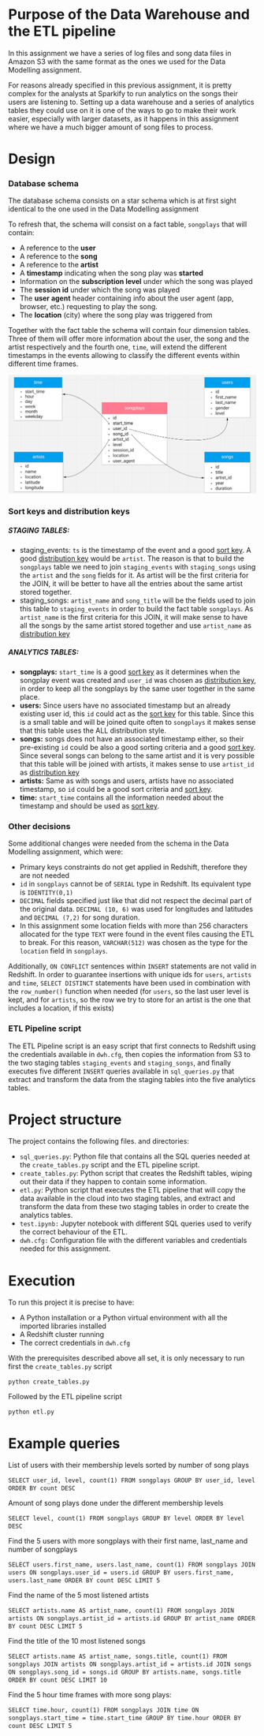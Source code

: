 # Purpose of the Data Warehouse and the ETL pipeline

In this assignment we have a series of log files and song data files in Amazon S3 with the same format as the ones we used for the Data Modelling assignment.

For reasons already specified in this previous assignment, it is pretty complex for the analysts at Sparkify to run analytics on the songs their users are listening to. Setting up a data warehouse and a series of analytics tables they could use on it is one of the ways to go to make their work easier, especially with larger datasets, as it happens in this assignment where we have a much bigger amount of song files to process.

# Design

### Database schema

The database schema consists on a star schema which is at first sight identical to the one used in the Data Modelling assignment 

To refresh that, the schema will consist on a fact table, `songplays` that will contain:

- A reference to the **user**
- A reference to the **song**
- A reference to the **artist**
- A **timestamp** indicating when the song play was **started**
- Information on the **subscription level** under which the song was played
- The **session id** under which the song was played
- The **user agent** header containing info about the user agent (app, browser, etc.) requesting to play the song.
- The **location** (city) where the song play was triggered from

Together with the fact table the schema will contain four dimension tables. Three of them will offer more information about the user, the song and the artist respectively and the fourth one, `time`, will extend the different timestamps in the events allowing to classify the different events within different time frames.

![dbmodel](dbmodel.png)

### Sort keys and distribution keys

##### STAGING TABLES:

- staging_events: `ts` is the timestamp of the event and a good <u>sort key</u>. A good <u>distribution key</u> would be `artist`. The reason is that to build the `songplays` table we need to join `staging_events` with `staging_songs` using the `artist` and the `song` fields for it. As artist will be the first criteria for the JOIN, it will be better to have all the entries about the same artist stored together.
- staging_songs: `artist_name` and `song_title` will be the fields used to join this table to `staging_events` in order to build the fact table `songplays`. As `artist_name` is the first criteria for this JOIN, it will make sense to have all the songs by the same artist stored together and use `artist_name` as <u>distribution key</u>

##### ANALYTICS TABLES:

- **songplays:** `start_time` is a good <u>sort key</u> as it determines when the songplay event was created and `user_id` was chosen as <u>distribution key</u>, in order to keep all the songplays by the same user together in the same place.
- **users:** Since users have no associated timestamp but an already existing user id, this `id` could act as the <u>sort key</u> for this table. Since this is a small table and will be joined quite often to `songplays` it makes sense that this table uses the ALL distribution style.
- **songs:** songs does not have an associated timestamp either, so their pre-existing `id` could be also a good sorting criteria and a good <u>sort key</u>. Since several songs can belong to the same artist and it is very possible that this table will be joined with artists, it makes sense to use `artist_id` as <u>distribution key</u>
- **artists:** Same as with songs and users, artists have no associated timestamp, so `id` could be a good sort criteria and <u>sort key</u>.
- **time:** `start_time` contains all the information needed about the timestamp and should be used as <u>sort key</u>.

### Other decisions

Some additional changes were needed from the schema in the Data Modelling assignment, which were:

- Primary keys constraints do not get applied in Redshift, therefore they are not needed
- `id` in `songplays` cannot be of `SERIAL` type in Redshift. Its equivalent type is `IDENTITY(0,1)`
- `DECIMAL` fields specified just like that did not respect the decimal part of the original data. `DECIMAL (10, 6)` was used for longitudes and latitudes and `DECIMAL (7,2)` for song duration.
- In this assignment some location fields with more than 256 characters allocated for the type `TEXT` were found in the event files causing the ETL to break. For this reason, `VARCHAR(512)` was chosen as the type for the `location` field in `songplays`.

Additionally, `ON CONFLICT` sentences within `INSERT` statements are not valid in Redshift. In order to guarantee insertions with unique ids for `users`, `artists` and `time`, `SELECT DISTINCT` statements have been used in combination with the `row_number()` function when needed (for `users`, so the last user level is kept, and for `artists`, so the row we try to store for an artist is the one that includes a location, if this exists)

### ETL Pipeline script

The ETL Pipeline script is an easy script that first connects to Redshift using the credentials available in `dwh.cfg`, then copies the information from S3 to the two staging tables `staging_events` and `staging_songs`, and finally executes five different `INSERT` queries available in `sql_queries.py` that extract and transform the data from the staging tables into the five analytics tables.

# Project structure

The project contains the following files. and directories:

- `sql_queries.py`: Python file that contains all the SQL queries needed at the `create_tables.py` script and the ETL pipeline script. 
- `create_tables.py`: Python script that creates the Redshift tables, wiping out their data if they happen to contain some information.
- `etl.py`: Python script that executes the ETL pipeline that will copy the data available in the cloud into two staging tables, and extract and transform the data from these two staging tables in order to create the analytics tables.
- `test.ipynb:` Jupyter notebook with different SQL queries used to verify the correct behaviour of the ETL.
- `dwh.cfg:` Configuration file with the different variables and credentials needed for this assignment.

# Execution

To run this project it is precise to have:

- A Python installation or a Python virtual environment with all the imported libraries installed
- A Redshift cluster running
- The correct credentials in `dwh.cfg`

With the prerequisites described above all set, it is only necessary to run first the `create_tables.py` script

```
python create_tables.py
```

Followed by the ETL pipeline script

```
python etl.py
```

# Example queries

List of users with their membership levels sorted by number of song plays 

```
SELECT user_id, level, count(1) FROM songplays GROUP BY user_id, level ORDER BY count DESC
```

Amount of song plays done under the different membership levels

```
SELECT level, count(1) FROM songplays GROUP BY level ORDER BY level DESC
```

Find the 5 users with more songplays with their first name, last_name and number of songplays

```
SELECT users.first_name, users.last_name, count(1) FROM songplays JOIN users ON songplays.user_id = users.id GROUP BY users.first_name, users.last_name ORDER BY count DESC LIMIT 5
```

Find the name of the 5 most listened artists

```
SELECT artists.name AS artist_name, count(1) FROM songplays JOIN artists ON songplays.artist_id = artists.id GROUP BY artist_name ORDER BY count DESC LIMIT 5
```

Find the title of the 10 most listened songs

```
SELECT artists.name AS artist_name, songs.title, count(1) FROM songplays JOIN artists ON songplays.artist_id = artists.id JOIN songs ON songplays.song_id = songs.id GROUP BY artists.name, songs.title ORDER BY count DESC LIMIT 10
```

Find the 5 hour time frames with more song plays:

```
SELECT time.hour, count(1) FROM songplays JOIN time ON songplays.start_time = time.start_time GROUP BY time.hour ORDER BY count DESC LIMIT 5
```

